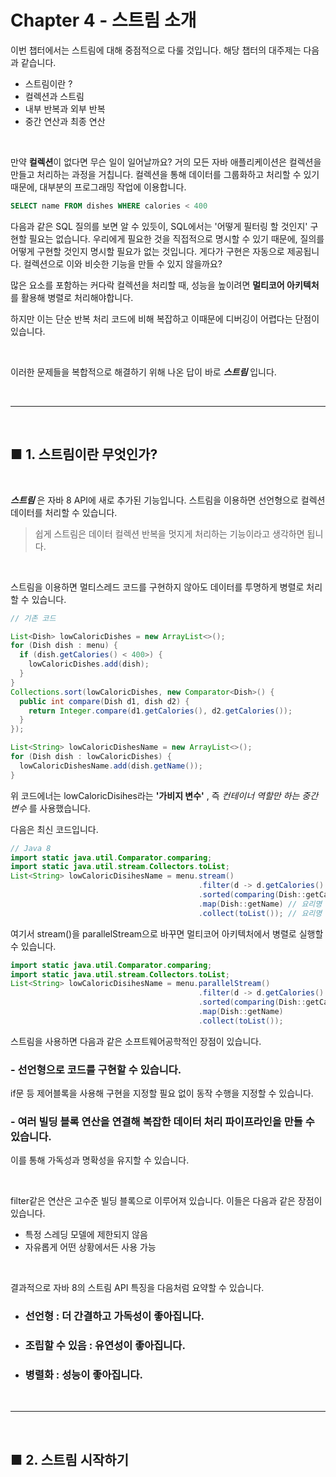 # Chapter 4 - 스트림 소개

이번 챕터에서는 스트림에 대해 중점적으로 다룰 것입니다. 해당 챕터의 대주제는 다음과 같습니다.

- 스트림이란 ?
- 컬렉션과 스트림
- 내부 반복과 외부 반복
- 중간 연산과 최종 연산

<br>

만약 **컬렉션**이 없다면 무슨 일이 일어날까요? 거의 모든 자바 애플리케이션은 컬렉션을 만들고 처리하는 과정을 거칩니다. 컬렉션을 통해 데이터를 그룹화하고 처리할 수 있기 때문에, 대부분의 프로그래밍 작업에 이용합니다.

```sql
SELECT name FROM dishes WHERE calories < 400
```

다음과 같은 SQL 질의를 보면 알 수 있듯이, SQL에서는 '어떻게 필터링 할 것인지' 구현할 필요는 없습니다. 우리에게 필요한 것을 직접적으로 명시할 수 있기 때문에, 질의를 어떻게 구현할 것인지 명시할 필요가 없는 것입니다. 게다가 구현은 자동으로 제공됩니다. 컬렉션으로 이와 비슷한 기능을 만들 수 있지 않을까요?

많은 요소를 포함하는 커다락 컬렉션을 처리할 때, 성능을 높이려면 **멀티코어 아키텍처**를 활용해 병렬로 처리해야합니다.

하지만 이는 단순 반복 처리 코드에 비해 복잡하고 이때문에 디버깅이 어렵다는 단점이 있습니다.

<br>

이러한 문제들을 복합적으로 해결하기 위해 나온 답이 바로 _**스트림**_ 입니다.

<br>
<hr>
<br>

## ■ 1. 스트림이란 무엇인가?

<br>

**_스트림_** 은 자바 8 API에 새로 추가된 기능입니다. 스트림을 이용하면 선언형으로 컬렉션 데이터를 처리할 수 있습니다.

> 쉽게 스트림은 데이터 컬렉션 반복을 멋지게 처리하는 기능이라고 생각하면 됩니다.

<br>

스트림을 이용하면 멀티스레드 코드를 구현하지 않아도 데이터를 투명하게 병렬로 처리할 수 있습니다.

```java
// 기존 코드

List<Dish> lowCaloricDishes = new ArrayList<>();
for (Dish dish : menu) {
  if (dish.getCalories() < 400>) {
    lowCaloricDishes.add(dish);
  }
}
Collections.sort(lowCaloricDishes, new Comparator<Dish>() {
  public int compare(Dish d1, dish d2) {
    return Integer.compare(d1.getCalories(), d2.getCalories());
  }
});

List<String> lowCaloricDishesName = new ArrayList<>();
for (Dish dish : lowCaloricDishes) {
  lowCaloricDishesName.add(dish.getName());
}
```

위 코드에너는 lowCaloricDisihes라는 **'가비지 변수'** , 즉 _컨테이너 역할만 하는 중간 변수_ 를 사용했습니다.

다음은 최신 코드입니다.

```java
// Java 8
import static java.util.Comparator.comparing;
import static java.util.stream.Collectors.toList;
List<String> lowCaloricDisihesName = menu.stream()
                                          .filter(d -> d.getCalories() < 400)
                                          .sorted(comparing(Dish::getCalories)) // 칼로리로 요리 정렬
                                          .map(Dish::getName) // 요리명 추출
                                          .collect(toList()); // 요리명 리스트 저장
```

여기서 stream()을 parallelStream으로 바꾸면 멀티코어 아키텍처에서 병렬로 실행할 수 있습니다.

```java
import static java.util.Comparator.comparing;
import static java.util.stream.Collectors.toList;
List<String> lowCaloricDisihesName = menu.parallelStream()
                                          .filter(d -> d.getCalories() < 400)
                                          .sorted(comparing(Dish::getCalories))
                                          .map(Dish::getName)
                                          .collect(toList());
```

스트림을 사용하면 다음과 같은 소프트웨어공학적인 장점이 있습니다.

### - **선언형**으로 코드를 구현할 수 있습니다.

if문 등 제어블록을 사용해 구현을 지정할 필요 없이 동작 수행을 지정할 수 있습니다.

### - 여러 빌딩 블록 연산을 연결해 복잡한 데이터 처리 파이프라인을 만들 수 있습니다.

이를 통해 가독성과 명확성을 유지할 수 있습니다.

<br>

filter같은 연산은 고수준 빌딩 블록으로 이루어져 있습니다. 이들은 다음과 같은 장점이 있습니다.

- 특정 스레딩 모델에 제한되지 않음
- 자유롭게 어떤 상황에서든 사용 가능

<br>

결과적으로 자바 8의 스트림 API 특징을 다음처럼 요약할 수 있습니다.

- ### **선언형** : 더 **간결**하고 **가독성**이 좋아집니다.
- ### **조립**할 수 있음 : **유연성**이 좋아집니다.
- ### **병렬화** : 성능이 좋아집니다.

<br>
<hr>
<br>

## ■ 2. 스트림 시작하기
